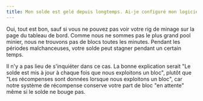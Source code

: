 ```yaml
---
title: Mon solde est gelé depuis longtemps. Ai-je configuré mon logiciel de minage correctement ?
---
```


Oui, tout est bon, sauf si vous ne pouvez pas voir votre rig de minage sur la page du tableau de bord. Comme nous ne sommes pas le plus grand pool minier, nous ne trouvons pas de blocs toutes les minutes. Pendant les périodes malchanceuses, votre solde peut stagner pendant un certain temps.

Il n'y a pas lieu de s'inquiéter dans ce cas. La bonne explication serait "Le solde est mis à jour à chaque fois que nous exploitons un bloc", plutôt que "Les récompenses sont données lorsque nous exploitons un bloc", car notre système de récompense conserve votre part de bloc "en attente" même si le solde ne bouge pas.
